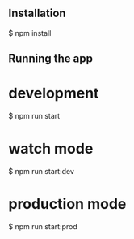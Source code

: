 ## Installation
$ npm install

## Running the app
# development
$ npm run start

# watch mode
$ npm run start:dev

# production mode
$ npm run start:prod
